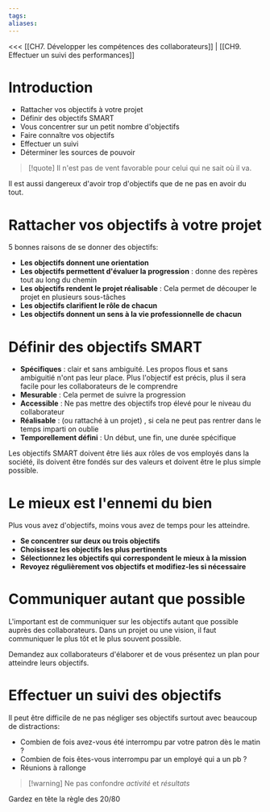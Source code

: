 ```yaml
---
tags: 
aliases:
---
```

<<< [[CH7. Développer les compétences des collaborateurs]] | [[CH9. Effectuer un suivi des performances]]

# Introduction
- Rattacher vos objectifs à votre projet
- Définir des objectifs SMART
- Vous concentrer sur un petit nombre d'objectifs
- Faire connaître vos objectifs
- Effectuer un suivi
- Déterminer les sources de pouvoir

>[!quote] Il n'est pas de vent favorable pour celui qui ne sait où il va.

Il est aussi dangereux d'avoir trop d'objectifs que de ne pas en avoir du tout.

# Rattacher vos objectifs à votre projet
5 bonnes raisons de se donner des objectifs:
- **Les objectifs donnent une orientation**
- **Les objectifs permettent d'évaluer la progression** : donne des repères tout au long du chemin
- **Les objectifs rendent le projet réalisable** : Cela permet de découper le projet en plusieurs sous-tâches
- **Les objectifs clarifient le rôle de chacun** 
- **Les objectifs donnent un sens à la vie professionnelle de chacun**

# Définir des objectifs SMART
- **Spécifiques** : clair et sans ambiguité. Les propos flous et sans ambiguitié n'ont pas leur place. Plus l'objectif est précis, plus il sera facile pour les collaborateurs de le comprendre
- **Mesurable** : Cela permet de suivre la progression
- **Accessible** : Ne pas mettre des objectifs trop élevé pour le niveau du collaborateur
- **Réalisable** : (ou rattaché à un projet) , si cela ne peut pas rentrer dans le temps imparti on oublie
- **Temporellement défini** : Un début, une fin, une durée spécifique

Les objectifs SMART doivent être liés aux rôles de vos employés dans la société, ils doivent être fondés sur des valeurs et doivent être le plus simple possible.


# Le mieux est l'ennemi du bien
Plus vous avez d'objectifs, moins vous avez de temps pour les atteindre.
- **Se concentrer sur deux ou trois objectifs**
- **Choisissez les objectifs les plus pertinents**
- **Sélectionnez les objectifs qui correspondent le mieux à la mission**
- **Revoyez régulièrement vos objectifs et modifiez-les si nécessaire**

# Communiquer autant que possible
L'important est de communiquer sur les objectifs autant que possible auprès des collaborateurs.
Dans un projet ou une vision, il faut communiquer le plus tôt et le plus souvent possible.

Demandez aux collaborateurs d'élaborer et de vous présentez un plan pour atteindre leurs objectifs.

# Effectuer un suivi des objectifs
Il peut être difficile de ne pas négliger ses objectifs surtout avec beaucoup de distractions:
- Combien de fois avez-vous été interrompu par votre patron dès le matin ?
- Combien de fois êtes-vous interrompu par un employé qui a un pb ?
- Réunions à rallonge

> [!warning] Ne pas confondre *activité* et *résultats*

Gardez en tête la règle des 20/80
